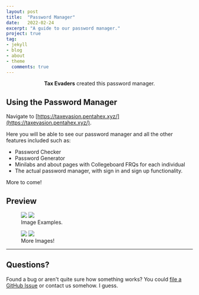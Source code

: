 ```yaml
---
layout: post
title:  "Password Manager"
date:   2022-02-24
excerpt: "A guide to our password manager."
project: true
tag:
- jekyll
- blog
- about
- theme
  comments: true
---
```


<center><b>Tax Evaders</b> created this password manager.</center>


## Using the Password Manager
Navigate to [https://taxevasion.pentahex.xyz/](https://taxevasion.pentahex.xyz/).

Here you will be able to see our password manager and all the other features included such as:
* Password Checker
* Password Generator
* Minilabs and about pages with Collegeboard FRQs for each individual
* The actual password manager, with sign in and sign up functionality.

More to come!

## Preview

<figure class="half">
    <a href="/img/home.PNG"><img src="/img/home.PNG"></a>
    <a href="/img/passwordmanager.PNG"><img src="/img/passwordmanager.PNG"></a>
    <figcaption>Image Examples.</figcaption>
</figure>

<figure class="half">
    <a href="/img/passtester.PNG"><img src="/img/passtester.PNG"></a>
    <a href="/img/signin.PNG"><img src="/img/signin.PNG"></a>
    <figcaption>More Images!</figcaption>
</figure>


---

## Questions?

Found a bug or aren't quite sure how something works? You could [file a GitHub Issue](https://github.com/wrachel/TaxEvaders/issues/new) or contact us somehow. I guess. 

